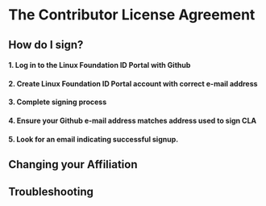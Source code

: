 # The Contributor License Agreement




## How do I sign?


#### 1. Log in to the Linux Foundation ID Portal with Github



#### 2. Create Linux Foundation ID Portal account with correct e-mail address



#### 3. Complete signing process



#### 4. Ensure your Github e-mail address matches address used to sign CLA



#### 5. Look for an email indicating successful signup.



## Changing your Affiliation




## Troubleshooting


